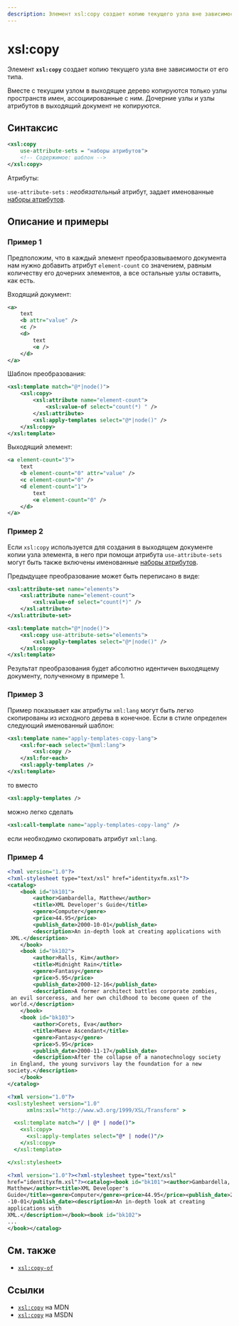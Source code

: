 ```yaml
---
description: Элемент xsl:copy создает копию текущего узла вне зависимости от его типа
---
```


# xsl:copy

Элемент **`xsl:copy`** создает копию текущего узла вне зависимости от его типа.

Вместе с текущим узлом в выходящее дерево копируются только узлы пространств имен, ассоциированные с ним. Дочерние узлы и узлы атрибутов в выходящий документ не копируются.

## Синтаксис

```xml
<xsl:copy
    use-attribute-sets = "наборы атрибутов">
    <!-- Содержимое: шаблон -->
</xsl:copy>
```

Атрибуты:

`use-attribute-sets`
: _необязательный_ атрибут, задает именованные [наборы атрибутов](xsl-attribute-set.md).

## Описание и примеры

### Пример 1

Предположим, что в каждый элемент преобразовываемого документа нам нужно добавить атрибут `element-count` со значением, равным количеству его дочерних элементов, а все остальные узлы оставить, как есть.

Входящий документ:

```xml
<a>
    text
    <b attr="value" />
    <c />
    <d>
        text
        <e />
    </d>
</a>
```

Шаблон преобразования:

```xml
<xsl:template match="@*|node()">
    <xsl:copy>
        <xsl:attribute name="element-count">
            <xsl:value-of select="count(*) " />
        </xsl:attribute>
        <xsl:apply-templates select="@*|node()" />
    </xsl:copy>
</xsl:template>
```

Выходящий элемент:

```xml
<a element-count="3">
    text
    <b element-count="0" attr="value" />
    <c element-count="0" />
    <d element-count="1">
        text
        <e element-count="0" />
    </d>
</a>
```

### Пример 2

Если `xsl:copy` используется для создания в выходящем документе копии узла элемента, в него при помощи атрибута `use-attribute-sets` могут быть также включены именованные [наборы атрибутов](xsl-attribute-set.md).

Предыдущее преобразование может быть переписано в виде:

```xml
<xsl:attribute-set name="elements">
    <xsl:attribute name="element-count">
        <xsl:value-of select="count(*)" />
    </xsl:attribute>
</xsl:attribute-set>

<xsl:template match="@*|node()">
    <xsl:copy use-attribute-sets="elements">
        <xsl:apply-templates select="@*|node()" />
    </xsl:copy>
</xsl:template>
```

Результат преобразования будет абсолютно идентичен выходящему документу, полученному в примере 1.

### Пример 3

Пример показывает как атрибуты `xml:lang` могут быть легко скопированы из исходного дерева в конечное. Если в стиле определен следующий именованный шаблон:

```xml
<xsl:template name="apply-templates-copy-lang">
    <xsl:for-each select="@xml:lang">
        <xsl:copy />
    </xsl:for-each>
    <xsl:apply-templates />
</xsl:template>
```

то вместо

```xml
<xsl:apply-templates />
```

можно легко сделать

```xml
<xsl:call-template name="apply-templates-copy-lang" />
```

если необходимо скопировать атрибут `xml:lang`.

### Пример 4

```xml tab=
<?xml version="1.0"?>
<?xml-stylesheet type="text/xsl" href="identityxfm.xsl"?>
<catalog>
    <book id="bk101">
        <author>Gambardella, Matthew</author>
        <title>XML Developer's Guide</title>
        <genre>Computer</genre>
        <price>44.95</price>
        <publish_date>2000-10-01</publish_date>
        <description>An in-depth look at creating applications with
 XML.</description>
    </book>
    <book id="bk102">
        <author>Ralls, Kim</author>
        <title>Midnight Rain</title>
        <genre>Fantasy</genre>
        <price>5.95</price>
        <publish_date>2000-12-16</publish_date>
        <description>A former architect battles corporate zombies,
 an evil sorceress, and her own childhood to become queen of the
 world.</description>
    </book>
    <book id="bk103">
        <author>Corets, Eva</author>
        <title>Maeve Ascendant</title>
        <genre>Fantasy</genre>
        <price>5.95</price>
        <publish_date>2000-11-17</publish_date>
        <description>After the collapse of a nanotechnology society
 in England, the young survivors lay the foundation for a new
society.</description>
    </book>
</catalog>
```

```xslt tab=
<?xml version="1.0"?>
<xsl:stylesheet version="1.0"
      xmlns:xsl="http://www.w3.org/1999/XSL/Transform" >

  <xsl:template match="/ | @* | node()">
    <xsl:copy>
      <xsl:apply-templates select="@* | node()"/>
    </xsl:copy>
  </xsl:template>

</xsl:stylesheet>
```

```xml tab="Output"
<?xml version="1.0"?><?xml-stylesheet type="text/xsl"
href="identityxfm.xsl"?><catalog><book id="bk101"><author>Gambardella,
Matthew</author><title>XML Developer's
Guide</title><genre>Computer</genre><price>44.95</price><publish_date>2000
-10-01</publish_date><description>An in-depth look at creating
applications with
XML.</description></book><book id="bk102">
...
</book></catalog>
```

## См. также

- [`xsl:copy-of`](xsl-copy-of.md)

## Ссылки

- [`xsl:copy`](https://developer.mozilla.org/en/XSLT/copy) на MDN
- [`xsl:copy`](https://msdn.microsoft.com/en-us/library/ms256128.aspx) на MSDN
